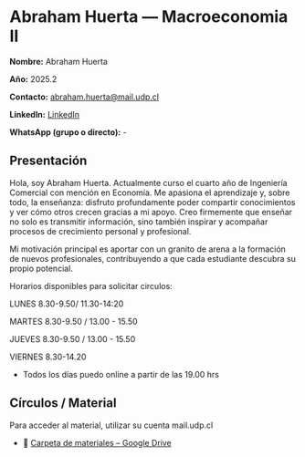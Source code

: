 # Abraham Huerta — Macroeconomia II

**Nombre:** Abraham Huerta

**Año:** 2025.2

**Contacto:** [abraham.huerta@mail.udp.cl](mailto:abraham.huerta@mail.udp.cl?subject=Consulta%20Tutor%C3%ADas%20Microeconomia2%20I)

**LinkedIn:** [LinkedIn](https://www.linkedin.com/in/abrahamantoniohuertamiranda?utm_source=share&utm_campaign=share_via&utm_content=profile&utm_medium=ios_app)

**WhatsApp (grupo o directo):** -

## Presentación
Hola, soy Abraham Huerta.
Actualmente curso el cuarto año de Ingeniería Comercial con mención en Economía. Me apasiona el aprendizaje y, sobre todo, la enseñanza: disfruto profundamente poder compartir conocimientos y ver cómo otros crecen gracias a mi apoyo. Creo firmemente que enseñar no solo es transmitir información, sino también inspirar y acompañar procesos de crecimiento personal y profesional.

Mi motivación principal es aportar con un granito de arena a la formación de nuevos profesionales, contribuyendo a que cada estudiante descubra su propio potencial.

Horarios disponibles para solicitar circulos:

LUNES 8.30-9.50/ 11.30-14:20

MARTES 8.30-9.50 / 13.00 - 15.50

JUEVES 8.30-9.50 / 13.00 - 15.50

VIERNES 8.30-14.20

* Todos los días puedo online a partir de las 19.00 hrs

## Círculos / Material
Para acceder al material, utilizar su cuenta mail.udp.cl

-  📁 [Carpeta de materiales – Google Drive](https://drive.google.com/drive/folders/1stnzGMj4TV2iq00oNgL7y-xsIHkDGCoD?usp=sharing)


